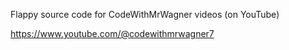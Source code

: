 Flappy source code for CodeWithMrWagner videos (on YouTube)

https://www.youtube.com/@codewithmrwagner7

